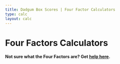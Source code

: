 ```yaml
---
title: Dadgum Box Scores | Four Factor Calculators
type: calc
layout: calc
---
```


# Four Factors Calculators

#### Not sure what the Four Factors are? Get [help here](https://cbbstatshelp.com/four-factors/intro/).
